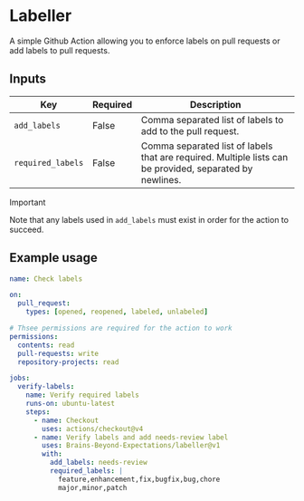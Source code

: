 # Labeller

A simple Github Action allowing you to enforce labels on pull requests or add
labels to pull requests.

## Inputs

| Key               | Required | Description                                                                                              |
| ----------------- | -------- | -------------------------------------------------------------------------------------------------------- |
| `add_labels`      | False    | Comma separated list of labels to add to the pull request.                                               |
| `required_labels` | False    | Comma separated list of labels that are required. Multiple lists can be provided, separated by newlines. |

> [!IMPORTANT]  
> Note that any labels used in `add_labels` must exist in order for the action
> to succeed.

## Example usage

```yaml
name: Check labels

on:
  pull_request:
    types: [opened, reopened, labeled, unlabeled]

# Thsee permissions are required for the action to work
permissions:
  contents: read
  pull-requests: write
  repository-projects: read

jobs:
  verify-labels:
    name: Verify required labels
    runs-on: ubuntu-latest
    steps:
      - name: Checkout
        uses: actions/checkout@v4
      - name: Verify labels and add needs-review label
        uses: Brains-Beyond-Expectations/labeller@v1
        with:
          add_labels: needs-review
          required_labels: |
            feature,enhancement,fix,bugfix,bug,chore
            major,minor,patch
```
